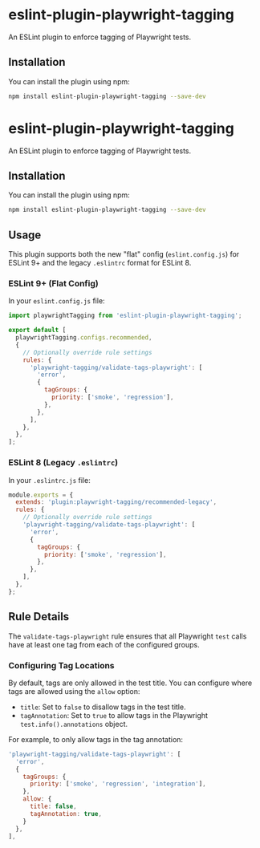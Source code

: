 
# eslint-plugin-playwright-tagging

An ESLint plugin to enforce tagging of Playwright tests.

## Installation

You can install the plugin using npm:

```sh
npm install eslint-plugin-playwright-tagging --save-dev
```

# eslint-plugin-playwright-tagging

An ESLint plugin to enforce tagging of Playwright tests.

## Installation

You can install the plugin using npm:

```sh
npm install eslint-plugin-playwright-tagging --save-dev
```

## Usage

This plugin supports both the new "flat" config (`eslint.config.js`) for ESLint 9+ and the legacy `.eslintrc` format for ESLint 8.

### ESLint 9+ (Flat Config)

In your `eslint.config.js` file:

```javascript
import playwrightTagging from 'eslint-plugin-playwright-tagging';

export default [
  playwrightTagging.configs.recommended,
  {
    // Optionally override rule settings
    rules: {
      'playwright-tagging/validate-tags-playwright': [
        'error',
        {
          tagGroups: {
            priority: ['smoke', 'regression'],
          },
        },
      ],
    },
  },
];
```

### ESLint 8 (Legacy `.eslintrc`)

In your `.eslintrc.js` file:

```javascript
module.exports = {
  extends: 'plugin:playwright-tagging/recommended-legacy',
  rules: {
    // Optionally override rule settings
    'playwright-tagging/validate-tags-playwright': [
      'error',
      {
        tagGroups: {
          priority: ['smoke', 'regression'],
        },
      },
    ],
  },
};
```

## Rule Details

The `validate-tags-playwright` rule ensures that all Playwright `test` calls have at least one tag from each of the configured groups.

### Configuring Tag Locations

By default, tags are only allowed in the test title. You can configure where tags are allowed using the `allow` option:

- `title`: Set to `false` to disallow tags in the test title.
- `tagAnnotation`: Set to `true` to allow tags in the Playwright `test.info().annotations` object.

For example, to only allow tags in the tag annotation:

```javascript
'playwright-tagging/validate-tags-playwright': [
  'error',
  {
    tagGroups: {
      priority: ['smoke', 'regression', 'integration'],
    },
    allow: {
      title: false,
      tagAnnotation: true,
    }
  },
],
```


